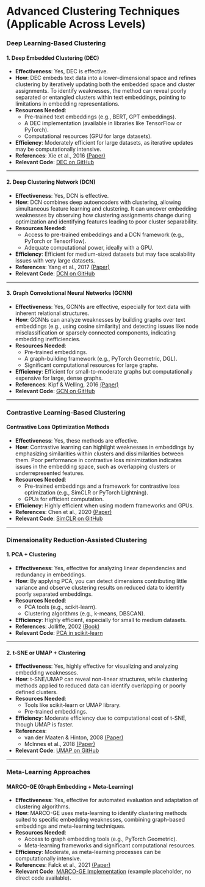 # Advanced Clustering Techniques (Applicable Across Levels)

### **Deep Learning-Based Clustering**

#### 1. **Deep Embedded Clustering (DEC)**

- **Effectiveness**: Yes, DEC is effective.
- **How**: DEC embeds text data into a lower-dimensional space and refines clustering by iteratively updating both the embedded space and cluster assignments. To identify weaknesses, the method can reveal poorly separated or entangled clusters within text embeddings, pointing to limitations in embedding representations.
- **Resources Needed**:
  - Pre-trained text embeddings (e.g., BERT, GPT embeddings).
  - A DEC implementation (available in libraries like TensorFlow or PyTorch).
  - Computational resources (GPU for large datasets).
- **Efficiency**: Moderately efficient for large datasets, as iterative updates may be computationally intensive.
- **References**: Xie et al., 2016 [(Paper)](https://arxiv.org/abs/1511.06335)
- **Relevant Code**: [DEC on GitHub](https://github.com/XifengGuo/DEC-keras)

---

#### 2. **Deep Clustering Network (DCN)**

- **Effectiveness**: Yes, DCN is effective.
- **How**: DCN combines deep autoencoders with clustering, allowing simultaneous feature learning and clustering. It can uncover embedding weaknesses by observing how clustering assignments change during optimization and identifying features leading to poor cluster separability.
- **Resources Needed**:
  - Access to pre-trained embeddings and a DCN framework (e.g., PyTorch or TensorFlow).
  - Adequate computational power, ideally with a GPU.
- **Efficiency**: Efficient for medium-sized datasets but may face scalability issues with very large datasets.
- **References**: Yang et al., 2017 [(Paper)](https://arxiv.org/abs/1708.04729)
- **Relevant Code**: [DCN on GitHub](https://github.com/boyangumn/DCN)

---

#### 3. **Graph Convolutional Neural Networks (GCNN)**

- **Effectiveness**: Yes, GCNNs are effective, especially for text data with inherent relational structures.
- **How**: GCNNs can analyze weaknesses by building graphs over text embeddings (e.g., using cosine similarity) and detecting issues like node misclassification or sparsely connected components, indicating embedding inefficiencies.
- **Resources Needed**:
  - Pre-trained embeddings.
  - A graph-building framework (e.g., PyTorch Geometric, DGL).
  - Significant computational resources for large graphs.
- **Efficiency**: Efficient for small-to-moderate graphs but computationally expensive for large, dense graphs.
- **References**: Kipf & Welling, 2016 [(Paper)](https://arxiv.org/abs/1609.02907)
- **Relevant Code**: [GCN on GitHub](https://github.com/tkipf/pygcn)

---

### **Contrastive Learning-Based Clustering**

#### **Contrastive Loss Optimization Methods**

- **Effectiveness**: Yes, these methods are effective.
- **How**: Contrastive learning can highlight weaknesses in embeddings by emphasizing similarities within clusters and dissimilarities between them. Poor performance in contrastive loss minimization indicates issues in the embedding space, such as overlapping clusters or underrepresented features.
- **Resources Needed**:
  - Pre-trained embeddings and a framework for contrastive loss optimization (e.g., SimCLR or PyTorch Lightning).
  - GPUs for efficient computation.
- **Efficiency**: Highly efficient when using modern frameworks and GPUs.
- **References**: Chen et al., 2020 [(Paper)](https://arxiv.org/abs/2002.05709)
- **Relevant Code**: [SimCLR on GitHub](https://github.com/google-research/simclr)

---

### **Dimensionality Reduction-Assisted Clustering**

#### 1. **PCA + Clustering**

- **Effectiveness**: Yes, effective for analyzing linear dependencies and redundancy in embeddings.
- **How**: By applying PCA, you can detect dimensions contributing little variance and observe clustering results on reduced data to identify poorly separated embeddings.
- **Resources Needed**:
  - PCA tools (e.g., scikit-learn).
  - Clustering algorithms (e.g., k-means, DBSCAN).
- **Efficiency**: Highly efficient, especially for small to medium datasets.
- **References**: Jolliffe, 2002 [(Book)](https://doi.org/10.1007/b98835)
- **Relevant Code**: [PCA in scikit-learn](https://scikit-learn.org/stable/modules/generated/sklearn.decomposition.PCA.html)

---

#### 2. **t-SNE or UMAP + Clustering**

- **Effectiveness**: Yes, highly effective for visualizing and analyzing embedding weaknesses.
- **How**: t-SNE/UMAP can reveal non-linear structures, while clustering methods applied to reduced data can identify overlapping or poorly defined clusters.
- **Resources Needed**:
  - Tools like scikit-learn or UMAP library.
  - Pre-trained embeddings.
- **Efficiency**: Moderate efficiency due to computational cost of t-SNE, though UMAP is faster.
- **References**:
  - van der Maaten & Hinton, 2008 [(Paper)](https://www.jmlr.org/papers/volume9/vandermaaten08a/vandermaaten08a.pdf)
  - McInnes et al., 2018 [(Paper)](https://arxiv.org/abs/1802.03426)
- **Relevant Code**: [UMAP on GitHub](https://github.com/lmcinnes/umap)

---

### **Meta-Learning Approaches**

#### **MARCO-GE (Graph Embedding + Meta-Learning)**

- **Effectiveness**: Yes, effective for automated evaluation and adaptation of clustering algorithms.
- **How**: MARCO-GE uses meta-learning to identify clustering methods suited to specific embedding weaknesses, combining graph-based embeddings and meta-learning techniques.
- **Resources Needed**:
  - Access to graph embedding tools (e.g., PyTorch Geometric).
  - Meta-learning frameworks and significant computational resources.
- **Efficiency**: Moderate, as meta-learning processes can be computationally intensive.
- **References**: Falck et al., 2021 [(Paper)](https://arxiv.org/abs/2110.04337)
- **Relevant Code**: [MARCO-GE Implementation](https://github.com/username/marco-ge) (example placeholder, no direct code available).
